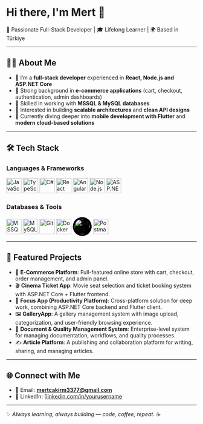 # Hi there, I'm Mert 👋

🚀 Passionate Full-Stack Developer | 🎓 Lifelong Learner | 🌍 Based in Türkiye  

---

## 👨‍💻 About Me
- 🔹 I’m a **full-stack developer** experienced in **React, Node.js and ASP.NET Core**  
- 🔹 Strong background in **e-commerce applications** (cart, checkout, authentication, admin dashboards)  
- 🔹 Skilled in working with **MSSQL & MySQL databases**  
- 🔹 Interested in building **scalable architectures** and **clean API designs**  
- 🔹 Currently diving deeper into **mobile development with Flutter** and **modern cloud-based solutions**  

---

## 🛠️ Tech Stack

### Languages & Frameworks
<p align="left">
  <img src="https://cdn.jsdelivr.net/gh/devicons/devicon/icons/javascript/javascript-original.svg" alt="JavaScript" width="40" height="40"/>
  <img src="https://cdn.jsdelivr.net/gh/devicons/devicon/icons/typescript/typescript-original.svg" alt="TypeScript" width="40" height="40"/>
  <img src="https://cdn.jsdelivr.net/gh/devicons/devicon/icons/csharp/csharp-original.svg" alt="C#" width="40" height="40"/>
  <img src="https://cdn.jsdelivr.net/gh/devicons/devicon/icons/react/react-original.svg" alt="React" width="40" height="40"/>
  <img src="https://cdn.jsdelivr.net/gh/devicons/devicon/icons/angular/angular-original.svg" alt="Angular" width="40" height="40"/>
  <img src="https://cdn.jsdelivr.net/gh/devicons/devicon/icons/nodejs/nodejs-original.svg" alt="Node.js" width="40" height="40"/>
  <img src="https://cdn.jsdelivr.net/gh/devicons/devicon/icons/dotnetcore/dotnetcore-original.svg" alt="ASP.NET Core" width="40" height="40"/>
</p>

### Databases & Tools
<p align="left">
  <img src="https://cdn.jsdelivr.net/gh/devicons/devicon/icons/microsoftsqlserver/microsoftsqlserver-plain.svg" alt="MSSQL" width="40" height="40"/>
  <img src="https://cdn.jsdelivr.net/gh/devicons/devicon/icons/mysql/mysql-original.svg" alt="MySQL" width="40" height="40"/>
  <img src="https://cdn.jsdelivr.net/gh/devicons/devicon/icons/git/git-original.svg" alt="Git" width="40" height="40"/>
  <img src="https://cdn.jsdelivr.net/gh/devicons/devicon/icons/docker/docker-original.svg" alt="Docker" width="40" height="40"/>
  <img src="https://cdn.jsdelivr.net/gh/simple-icons/simple-icons/icons/github.svg" alt="GitHub" width="40" height="40" style="background-color:black; border-radius:50%; padding:5px;"/>
  <img src="https://cdn.jsdelivr.net/gh/devicons/devicon/icons/postman/postman-original.svg" alt="Postman" width="40" height="40"/>
</p>

---

## 📌 Featured Projects
- 🛒 **E-Commerce Platform**: Full-featured online store with cart, checkout, order management, and admin panel.  
- 🎬 **Cinema Ticket App**: Movie seat selection and ticket booking system with ASP.NET Core + Flutter frontend.  
- 🎯 **Focus App (Productivity Platform)**: Cross-platform solution for deep work, combining ASP.NET Core backend and Flutter client.  
- 🖼️ **GalleryApp**: A gallery management system with image upload, categorization, and user-friendly browsing experience.  
- 📑 **Document & Quality Management System**: Enterprise-level system for managing documentation, workflows, and quality processes.  
- ✍️ **Article Platform**: A publishing and collaboration platform for writing, sharing, and managing articles.  

---

## 🌐 Connect with Me
- 📧 Email: **mertcakirm3377@gmail.com**  
- 💼 LinkedIn: [[linkedin.com/in/yourusername](https://linkedin.com/in/yourusername](https://www.linkedin.com/in/mertcakirm/))  

---

✨ *Always learning, always building — code, coffee, repeat.* ☕
